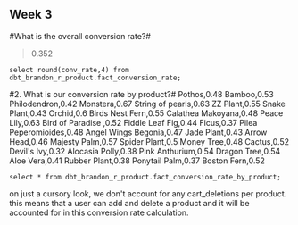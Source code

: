 ## Week 3
#What is the overall conversion rate?#
> 0.352
```
select round(conv_rate,4) from dbt_brandon_r_product.fact_conversion_rate;
```

#2. What is our conversion rate by product?#
Pothos,0.48
Bamboo,0.53
Philodendron,0.42
Monstera,0.67
String of pearls,0.63
ZZ Plant,0.55
Snake Plant,0.43
Orchid,0.6
Birds Nest Fern,0.55
Calathea Makoyana,0.48
Peace Lily,0.63
Bird of Paradise ,0.52
Fiddle Leaf Fig,0.44
Ficus,0.37
Pilea Peperomioides,0.48
Angel Wings Begonia,0.47
Jade Plant,0.43
Arrow Head,0.46
Majesty Palm,0.57
Spider Plant,0.5
Money Tree,0.48
Cactus,0.52
Devil's Ivy,0.32
Alocasia Polly,0.38
Pink Anthurium,0.54
Dragon Tree,0.54
Aloe Vera,0.41
Rubber Plant,0.38
Ponytail Palm,0.37
Boston Fern,0.52

```
select * from dbt_brandon_r_product.fact_conversion_rate_by_product;
```

on just a cursory look, we don't account for any cart_deletions per product. this means that a user can add and delete a product and it will be accounted for in this conversion rate calculation.


